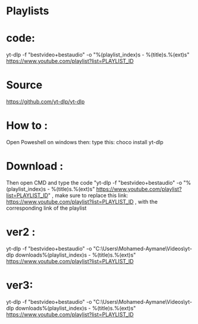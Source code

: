 # Playlists
# code:
yt-dlp -f "bestvideo+bestaudio" -o "%(playlist_index)s - %(title)s.%(ext)s" https://www.youtube.com/playlist?list=PLAYLIST_ID
# Source
https://github.com/yt-dlp/yt-dlp
# How to :
Open Poweshell on windows then: type this: choco install yt-dlp
# Download :
Then open CMD and type the code "yt-dlp -f "bestvideo+bestaudio" -o "%(playlist_index)s - %(title)s.%(ext)s" https://www.youtube.com/playlist?list=PLAYLIST_ID" , make sure to replace this link: https://www.youtube.com/playlist?list=PLAYLIST_ID , with the corresponding link of the playlist

# ver2 :
yt-dlp -f "bestvideo+bestaudio" -o "C:\Users\Mohamed-Aymane\Videos\yt-dlp downloads\%(playlist_index)s - %(title)s.%(ext)s" https://www.youtube.com/playlist?list=PLAYLIST_ID

# ver3:
yt-dlp -f "bestvideo+bestaudio" -o "C:\Users\Mohamed-Aymane\Videos\yt-dlp downloads\%(playlist_index)s - %(title)s.%(ext)s" https://www.youtube.com/playlist?list=PLAYLIST_ID
